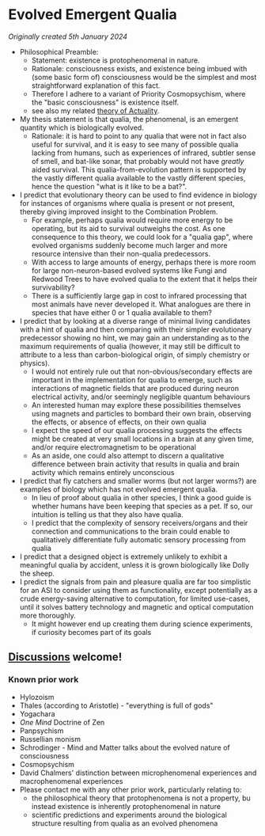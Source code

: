 # Evolved Emergent Qualia

*Originally created 5th January 2024*

- Philosophical Preamble:
  - Statement: existence is protophenomenal in nature.
  - Rationale: consciousness exists, and existence being imbued with (some basic form of) consciousness would be the simplest and most straightforward explanation of this fact.
  - Therefore I adhere to a variant of Priority Cosmopsychism, where the "basic consciousness" is existence itself.
  - see also my related [theory of Actuality](Nothing%20is%20a%20Contradiction.md).
- My thesis statement is that qualia, the phenomenal, is an emergent quantity which is biologically evolved.
  - Rationale: it is hard to point to any qualia that were not in fact also useful for survival, and it is easy to see many of possible qualia lacking from humans, such as experiences of infrared, subtler sense of smell, and bat-like sonar, that probably would not have *greatly* aided survival. This qualia-from-evolution pattern is supported by the vastly different qualia available to the vastly different species, hence the question "what is it like to be a bat?".
- I predict that evolutionary theory can be used to find evidence in biology for instances of organisms where qualia is present or not present, thereby giving improved insight to the Combination Problem.
  - For example, perhaps qualia would require more energy to be operating, but its aid to survival outweighs the cost. As one consequence to this theory, we could look for a "qualia gap", where evolved organisms suddenly become much larger and more resource intensive than their non-qualia predecessors.
  - With access to large amounts of energy, perhaps there is more room for large non-neuron-based evolved systems like Fungi and Redwood Trees to have evolved qualia to the extent that it helps their survivability?
  - There is a sufficiently large gap in cost to infrared processing that most animals have never developed it. What analogues are there in species that have either 0 or 1 qualia available to them?
- I predict that by looking at a diverse range of minimal living candidates with a hint of qualia and then comparing with their simpler evolutionary predecessor showing no hint, we may gain an understanding as to the maximum requirements of qualia (however, it may still be difficult to attribute to a less than carbon-biological origin, of simply chemistry or physics).
  - I would not entirely rule out that non-obvious/secondary effects are important in the implementation for qualia to emerge, such as interactions of magnetic fields that are produced during neuron electrical activity, and/or seemingly negligible quantum behaviours
  - An interested human may explore these possibilities themselves using magnets and particles to bombard their own brain, observing the effects, or absence of effects, on their own qualia
  - I expect the speed of our qualia processing suggests the effects might be created at very small locations in a brain at any given time, and/or require electromagnetism to be operational
  - As an aside, one could also attempt to discern a qualitative difference between brain activity that results in qualia and brain activity which remains entirely unconscious
- I predict that fly catchers and smaller worms (but not larger worms?) are examples of biology which has not evolved emergent qualia.
  - In lieu of proof about qualia in other species, I think a good guide is whether humans have been keeping that species as a pet. If so, our intuition is telling us that they also have qualia.
  - I predict that the complexity of sensory receivers/organs and their connection and communications to the brain could enable to qualitatively differentiate fully automatic sensory processing from qualia
- I predict that a designed object is extremely unlikely to exhibit a meaningful qualia by accident, unless it is grown biologically like Dolly the sheep.
- I predict the signals from pain and pleasure qualia are far too simplistic for an ASI to consider using them as functionality, except potentially as a crude energy-saving alternative to computation, for limited use-cases, until it solves battery technology and magnetic and optical computation more thoroughly.
  - It might however end up creating them during science experiments, if curiosity becomes part of its goals

## [Discussions](https://github.com/aliclark/the_wooden_sword/discussions) welcome!

### Known prior work
- Hylozoism
- Thales (according to Aristotle) - "everything is full of gods"
- Yogachara
- *One Mind* Doctrine of Zen
- Panpsychism
- Russellian monism
- Schrodinger - Mind and Matter talks about the evolved nature of consciousness
- Cosmopsychism
- David Chalmers' distinction between microphenomenal experiences and macrophenomenal experiences
- Please contact me with any other prior work, particularly relating to:
  - the philosophical theory that protophenomena is not a property, bu instead existence is inherently protophenomenal in nature
  - scientific predictions and experiments around the biological structure resulting from qualia as an evolved phenomena
